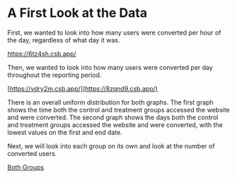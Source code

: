 # A First Look at the Data

First, we wanted to look into how many users were converted per hour of the day, regardless of what day it was. 

<!--- ![histogram - hour](https://github.com/EvaGostiuk/MAT4376-project-2-team-3/blob/master/AB_DataSet/images/histogram_hour_converted.png?raw=true) -->

https://6tz4sh.csb.app/

Then, we wanted to look into how many users were converted per day throughout the reporting period. 

<!--- ![histogram - day](https://github.com/EvaGostiuk/MAT4376-project-2-team-3/blob/master/AB_DataSet/images/histogram_day_converted.png?raw=true) -->

[https://vdry2m.csb.app/](https://8zqnd9.csb.app/)

There is an overall uniform distribution for both graphs. The first graph shows the time both the control and treatment groups accessed the website and were converted. The second graph shows the days both the control and treatment groups accessed the website and were converted, with the lowest values on the first and end date. 

Next, we will look into each group on its own and look at the number of converted users.

[Both Groups](https://github.com/EvaGostiuk/MAT4376-project-2-team-3/blob/master/AB_DataSet/task_1/02-Individual_Group_Bubbles.md)
